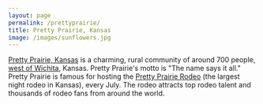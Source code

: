 ```yaml
---
layout: page
permalink: /prettyprairie/
title: Pretty Prairie, Kansas
image: /images/sunflowers.jpg
---
```

[Pretty Prairie, Kansas](https://en.wikipedia.org/wiki/Pretty_Prairie,_Kansas) is a charming, rural community of around 700 people, [west of Wichita](https://www.google.com/maps/dir/Pretty+Prairie,+KS/Wichita,+KS/@37.7219887,-97.9729438,10z/data=!3m1!4b1!4m13!4m12!1m5!1m1!1s0x87a4d0ac8dfb4407:0xb75fd6945327576!2m2!1d-98.0197792!2d37.7800135!1m5!1m1!1s0x87badb6ad27f182d:0x9396d5bf74d33d3e!2m2!1d-97.336111!2d37.688889), Kansas. Pretty Prairie's motto is "The name says it all." Pretty Prairie is famous for hosting the [Pretty Prairie Rodeo](http://www.pprodeo.com) (the largest night rodeo in Kansas), every July. The rodeo attracts top rodeo talent and thousands of rodeo fans from around the world.
